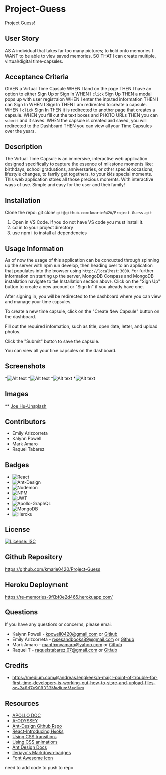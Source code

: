 # Project-Guess
Project Guess!

## User Story

AS A individual that takes far too many pictures; to hold onto memories
I WANT to be able to view saved memories.
SO THAT I can create multiple, virtual/digital time-capsules. 

## Acceptance Criteria

GIVEN a Virtual Time Capsule
WHEN I land on the page
THEN I have an option to either Sign Up or Sign In
WHEN I `click` Sign Up
THEN a modal pops up with user registraion
WHEN I enter the inputed information
THEN I can Sign In
WHEN I Sign In
THEN I am redirected to create a capsule.
WHEN I `click` Sign In
THEN it is redirected to another page that creates a capsule.
WHEN you fill out the text boxes and PHOTO URLs 
THEN you can `submit` and it saves.
WHEN the capsule is created and saved, you will redirected to the Dashboard
THEN you can view all your Time Capsules over the years. 

## Description

The Virtual Time Capsule is an immersive, interactive web application designed specifically to capture the essence of milestone moments like: birthdays, school graduations, anniversaries, or other special occasions, lifestyle changes, to family get togethers, to your kids special moments. This web application stores all those precious moments.
With interactive ways of use. Simple and easy for the user and their family! 

## Installation

Clone the repo: git clone `git@github.com:kmarie0420/Project-Guess.git`

1. Open in VS Code. If you do not have VS code you must install it.
2. cd in to your project directory
3. use npm i to install all dependencies

## Usage Information

As of now the usage of this application can be conducted through spinning up the server with npm run develop, then heading over to an application that populates into the browser using `http://localhost:3000`. 
For further information on starting up the server, MongoDB Compass and MongoDB installation navigate to the Installation section above.
Click on the "Sign Up" button to create a new account or "Sign In" if you already have one.

After signing in, you will be redirected to the dashboard where you can view and manage your time capsules.

To create a new time capsule, click on the "Create New Capsule" button on the dashboard.

Fill out the required information, such as title, open date, letter, and upload photos.

Click the "Submit" button to save the capsule.

You can view all your time capsules on the dashboard.

## Screenshots

*![Alt text]()
*![Alt text]()
*![Alt text]()
*![Alt text]()

## Images

** [Joe Hu-Unsplash]("https://unsplash.com/photos/yPyV4GK5bLQ")

## Contributors

* Emily Arizcorreta
* Kalynn Powell
* Mark Amaro
* Raquel Tabarez

## Badges
* ![React](https://img.shields.io/badge/react-%2320232a.svg?style=for-the-badge&logo=react&logoColor=%2361DAFB)
* ![Ant-Design](https://img.shields.io/badge/-AntDesign-%230170FE?style=for-the-badge&logo=ant-design&logoColor=white)
* ![Nodemon](https://img.shields.io/badge/NODEMON-%23323330.svg?style=for-the-badge&logo=nodemon&logoColor=%BBDEAD)
* ![NPM](https://img.shields.io/badge/NPM-%23CB3837.svg?style=for-the-badge&logo=npm&logoColor=white)
* ![JWT](https://img.shields.io/badge/JWT-black?style=for-the-badge&logo=JSON%20web%20tokens)
* ![Apollo-GraphQL](https://img.shields.io/badge/-ApolloGraphQL-311C87?style=for-the-badge&logo=apollo-graphql)
* ![MongoDB](https://img.shields.io/badge/MongoDB-%234ea94b.svg?style=for-the-badge&logo=mongodb&logoColor=white)
* ![Heroku](https://img.shields.io/badge/heroku-%23430098.svg?style=for-the-badge&logo=heroku&logoColor=white)


## License

[![License: ISC](https://img.shields.io/badge/License-ISC-blue.svg)](https://opensource.org/licenses/ISC)

## Github Repository

https://github.com/kmarie0420/Project-Guess

## Heroku Deployment
https://re-memories-9f0bf0e2d465.herokuapp.com/


## Questions

If you have any questions or concerns, please email:
   * Kalynn Powell - kpowell0420@gmail.com or [Github](https://github.com/kmarie0420) 
   * Emily Arizcorreta - rosesandbooks89@gmail.com or [Github](https://github.com/rosesandbooks89) 
   * Mark Amaro - manthonyamaro@yahoo.com or [Github](https://github.com/MarkAAmaro) 
   * Raquel T - raquelstabarez.07@gmail.com or [Github](https://github.com/Raquel-t) 

## Credits

* https://medium.com/@andreas.lengkeek/a-major-point-of-trouble-for-first-time-developers-is-working-out-how-to-store-and-upload-files-on-2e847e908332MediumMedium

## Resources
* [APOLLO DOC](https://www.apollographql.com/docs/react/data/mutations)
* [A-ODYSSEY](https://www.apollographql.com/docs/react/data/mutations)
* [Ant-Design Github Repo](https://github.com/ant-design/ant-design)
* [React-Introducing Hooks](https://legacy.reactjs.org/docs/hooks-intro.html)
* [Using CSS transitions](https://developer.mozilla.org/en-US/docs/Web/CSS/CSS_Transitions/Using_CSS_transitions)
* [Using CSS animations](https://developer.mozilla.org/en-US/docs/Web/CSS/CSS_Animations/Using_CSS_animations)
* [Ant Design Docs](https://ant.design/docs/react/getting-started)
* [Ileriayo's Markdown-badges](https://ileriayo.github.io/markdown-badges/)
* [Font Awesome Icon](https://fontawesome.com/icons/replyd?f=brands&s=solid)

need to add code to push to repo
